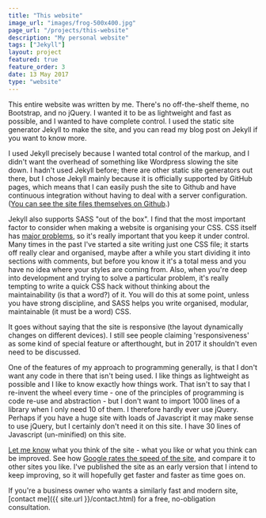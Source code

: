 ```yaml
---
title: "This website"
image_url: "images/frog-500x400.jpg"
page_url: "/projects/this-website"
description: "My personal website"
tags: ["Jekyll"]
layout: project
featured: true
feature_order: 3
date: 13 May 2017
type: "website"
---
```


This entire website was written by me. There's no off-the-shelf theme, no Bootstrap, and no jQuery. I wanted it to be as lightweight and fast as possible, and I wanted to have complete control. I used the static site generator Jekyll to make the site, and you can read my blog post on Jekyll if you want to know more.

I used Jekyll precisely because I wanted total control of the markup, and I didn't want the overhead of something like Wordpress slowing the site down. I hadn't used Jekyll before; there are other static site generators out there, but I chose Jekyll mainly because it is officially supported by GitHub pages, which means that I can easily push the site to Github and have continuous integration without having to deal with a server configuration. ([You can see the site files themselves on Github](https://github.com/andavies/andavies.github.io).)

Jekyll also supports SASS "out of the box". I find that the most important factor to consider when making a website is organising your CSS. CSS itself has [major problems](https://medium.com/@zamarrowski/css-is-broken-5138773e17a5), so it's really important that you keep it under control. Many times in the past I've started a site writing just one CSS file; it starts off really clear and organised, maybe after a while you start dividing it into sections with comments, but before you know it it's a total mess and you have no idea where your styles are coming from. Also, when you're deep into development and trying to solve a particular problem, it's really tempting to write a quick CSS hack without thinking about the maintainability (is that a word?) of it. You will do this at some point, unless you have strong discipline, and SASS helps you write organised, modular, maintainable (it must be a word) CSS.

It goes without saying that the site is responsive (the layout dynamically changes on different devices). I still see people claiming 'responsiveness' as some kind of special feature or afterthought, but in 2017 it shouldn't even need to be discussed.

One of the features of my approach to programming generally, is that I don't want any code in there that isn't being used. I like things as lightweight as possible and I like to know exactly how things work. That isn't to say that I re-invent the wheel every time - one of the principles of programming is code re-use and abstraction - but I don't want to import 1000 lines of a library when I only need 10 of them. I therefore hardly ever use jQuery. Perhaps if you have a huge site with loads of Javascript it may make sense to use jQuery, but I certainly don't need it on this site. I have 30 lines of Javascript (un-minified) on this site.

[Let me know](https://twitter.com) what you think of the site - what you like or what you think can be improved. See how [Google rates the speed of the site](https://developers.google.com/speed/pagespeed/insights/), and compare it to other sites you like. I've published the site as an early version that I intend to keep improving, so it will hopefully get faster and faster as time goes on. 

If you're a business owner who wants a similarly fast and modern site, [contact me]({{ site.url }}/contact.html) for a free, no-obligation consultation.

